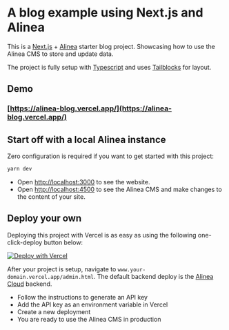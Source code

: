 # A blog example using Next.js and Alinea

This is a [Next.js](https://nextjs.org/) + [Alinea](https://alinea.sh/) starter blog project. Showcasing how to use the Alinea CMS to store and update data.

The project is fully setup with [Typescript](https://www.typescriptlang.org/) and uses [Tailblocks](https://tailblocks.cc/) for layout.

## Demo

### [https://alinea-blog.vercel.app/](https://alinea-blog.vercel.app/)

## Start off with a local Alinea instance

Zero configuration is required if you want to get started with this project:

```bash
yarn dev
```

- Open [http://localhost:3000](http://localhost:3000) to see the website.
- Open [http://localhost:4500](http://localhost:4500) to see the Alinea CMS and make changes to the content of your site.


## Deploy your own

Deploying this project with Vercel is as easy as using the following one-click-deploy button below:

[![Deploy with Vercel](https://vercel.com/button)](https://vercel.com/new/clone?repository-url=https%3A%2F%2Fgithub.com%2Fcodeurs%2Falinea-blog&project-name=alinea-example-blog&repo-name=alinea-example-blog)

After your project is setup, navigate to `www.your-domain.vercel.app/admin.html`. The default backend deploy is the
[Alinea Cloud](https://www.alinea.cloud) backend.

- Follow the instructions to generate an API key
- Add the API key as an environment variable in Vercel
- Create a new deployment
- You are ready to use the Alinea CMS in production
